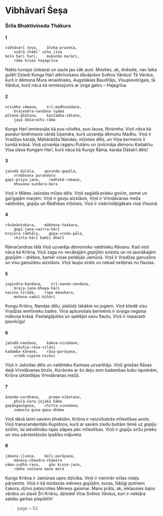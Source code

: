 # Vibhāvarī Śeṣa

### Šrīla Bhaktivinoda Thākurs

#### 1

    vibhāvarī śeṣa,    āloka-praveśa,
        nidrā chāḍi’ uṭho jīva
    bolo hari hari,    mukunda murāri,
        rāma kṛṣṇa hayagrīva

Nakts tuvojas izskaņai un saule jau sāk aust. Mosties, ak, dvēsele, nav laika gulēt! Dziedi Kunga Harī atbrīvošanu dāvājošos Svētos Vārdus! Tā Vārdus, kurš ir dēmona Mura ienaidnieks, Augstākais Baudītājs, Visupievilcīgais, tā Vārdus, kurš nāca kā iemiesojums ar zirga galvu – Hajagrīva.

#### 2

    nṛsiṁha vāmana,    śrī-madhusūdana,
        brajendra-nandana śyāma
    pūtanā-ghātana,    kaiṭabha-śātana,
        jaya dāśarathi-rāma

Kungs Harī iemiesojās kā pus-cilvēks, pus-lauva, Nrisimha. Viņš nāca kā pundur-*brahmanis* vārdā Upendra, kurš uzvarēja dēmonu Madhu. Viņš ir Vradžas karaļa, Mahārādža Nandas, mīļotais dēls, un Viņa ķermenis ir tumšā krāsā. Viņš uzvarēja raganu Putānu un iznīcināja dēmonu Kaitabhu. Visa slava Kungam Harī, kurš nāca kā Kungs Rāma, karaļa Dāšatrī dēls!

#### 3

    jaśodā dulāla,    govinda-gopāla,
        vṛndāvana purandara
    gopī-priya-jana,    rādhikā-ramaṇa,
        bhuvana-sundara-bara

Viņš ir Mātes Jašodas mīļais dēls. Viņš sagādā prieku govīm, zemei un garīgajām maņām. Viņš ir govju aizstāvis, Viņš ir Vrindāvanas meža valdnieks, *gopīju* un Rādhikas mīļotais, Viņš ir visbrīnišķīgākais visā Visumā.

#### 4

    rāvāṇāntakara,    mākhona-taskara,
        gopī-jana-vastra-hārī
    brajera rākhāla,    gopa-vṛnda-pāla,
        chitta-hārī baṁśī-dhārī

Rāmačandras tēlā Viņš uzvarēja dēmonisko valdnieku Rāvanu. Kad viņš nāca kā Krišna, Viņš zaga no vecākajām *gopījām* sviestu un no jaunākajām *gopījām* – drēbes, kamēr viņas peldējās Jamūnā. Viņš ir Vradžas ganuzēns un visu ganuzēnu aizstāvis. Viņš laupa sirdis un nekad nešķiras no flautas.

#### 5

    jogīndra-bandana,    śrī-nanda-nandana,
        braja-jana-bhaya-hārī
    navīna nīrada,    rūpa manohara,
        mohana-vaṁśī-bihārī

Kungu Krišnu, Nandas dēlu, pielūdz labākie no jogiem. Viņš kliedē visu Vradžas iemītnieku bailes. Viņa apburošais ķermenis ir svaiga negaisa mākoņa krāsā. Pastaigājoties un spēlējot savu flautu, Viņš ir neparasti pievilcīgs!

#### 6

    jaśodā-nandana,    kaṁsa-nisūdana,
        nikuñja-rāsa-vilāsī
    kadamba-kānana,    rāsa-parāyaṇa,
        vṛndā-vipina-nivāsī

Viņš ir Jašodas dēls un valdnieku Kamsas uzvarētājs. Viņš griežas Rāsas dejā Vrindāvanas birzīs. Aizrāvies ar šo deju zem kadambas koku lapotnēm, Krišna izklaidējas Vrindāvanas mežā.

#### 7

    ānanda-vardhana,    prema-niketana,
        phula-śara-jojaka kāma
    gopāṅgaṇāgaṇa,    chitta-vinodana,
        samasta-guṇa-gaṇa-dhāma

Viņš dāvā laimi saviem *bhaktām*. Krišna ir neizsīkstošs mīlestības avots. Viņš transcendentāls Kupidons, kurš ar savām ziedu bultām tēmē uz *gopīju* sirdīm, lai iekvēlinātu tajās slāpes pēc mīlestības. Viņš ir *gopīju* siržu prieks un visu pārsteidzošo īpašību mājvieta.

#### 8

    jāmuna-jīvana,    keli-parāyaṇa,
        mānasa-chandra-chakora
    nāma-sudhā-rasa,    gāo kṛṣṇa-jaśa,
        rākho vachana mana mora

Kungs Krišna ir Jamūnas upes dzīvība. Viņš ir vienmēr mīlas rotaļu pārņemts. Viņš ir kā mirdzošs mēness *gopījām*, kuras, līdzīgi putniem čakora, dzīvo pateicoties Mēness gaismai. Mans prāts, ak, ieklausies šajos vārdos un slavē Šrī Krišnu, dziedot Viņa Svētos Vārdus, kuri ir nektāra saldās garšas piepildīti!


> page = 52
